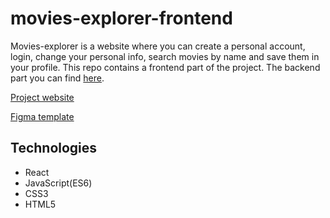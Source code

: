 # movies-explorer-frontend

Movies-explorer is a website where you can create a personal account, login,
change your personal info, search movies by name and save them in your profile.
This repo contains a frontend part of the project. The backend part you can find [here](https://github.com/MSLP/movies-explorer-api).

[Project website](https://explorer.mslp.nomoredomains.monster/)

[Figma template](https://www.figma.com/file/hoEh7EVD0DRisxkMmzGMGP/Diploma-Copy?node-id=891%3A3857)

## Technologies
* React
* JavaScript(ES6)
* CSS3
* HTML5
